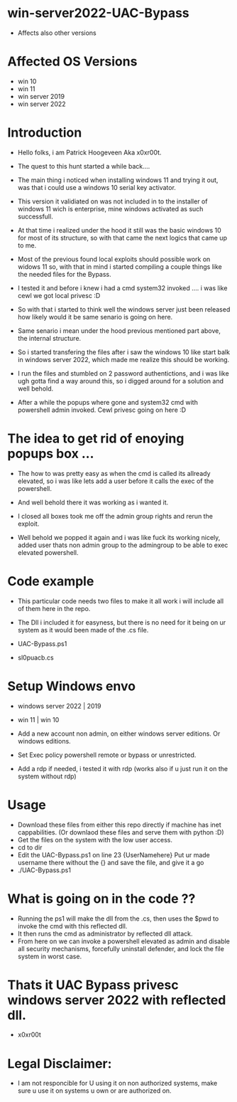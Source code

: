 # win-server2022-UAC-Bypass
* Affects also other versions 

# Affected OS Versions

* win 10 
* win 11 
* win server 2019
* win server 2022

# Introduction

* Hello folks, i am Patrick Hoogeveen Aka x0xr00t. 
* The quest to this hunt started a while back.... 
* The main thing i noticed when installing windows 11 and trying it out, was that i could use a windows 10 serial key activator. 
* This version it validiated on was not included in to the installer of windows 11 wich is enterprise, mine windows activated as such successfull. 
* At that time i realized under the hood it still was the basic windows 10 for most of its structure, so with that came the next logics that came up to me. 
* Most of the previous found local exploits should possible work on widows 11 so, with that in mind i started compiling a couple things like the needed files for the Bypass. 
* I tested it and before i knew i had a cmd system32 invoked .... i was like cewl we got local privesc :D
* So with that i started to think well the windows server just been released how likely would it be same senario is going on here. 

* Same senario i mean under the hood previous mentioned part above, the internal structure.
* So i started transfering the files after i saw the windows 10 like start balk in windows server 2022, which made me realize this should be working. 
* I run the files and stumbled on 2 password authentictions, and i was like ugh gotta find a way around this, so i digged around for a solution and well behold. 

* After a while the popups where gone and system32 cmd with powershell admin invoked. Cewl privesc going on here :D 

# The idea to get rid of enoying popups box ... 
* The how to was pretty easy as when the cmd is called its allready elevated, so i was like lets add a user before it calls the exec of the powershell. 
* And well behold there it was working as i wanted it.
* I closed all boxes took me off the admin group rights and rerun the exploit. 

* Well behold we popped it again and i was like fuck its working nicely, added user thats non admin group to the admingroup to be able to exec elevated powershell. 


# Code example 
* This particular code needs two files to make it all work i will include all of them here in the repo. 
* The Dll i included it for easyness, but there is no need for it being on ur system as it would been made of the .cs file. 

* UAC-Bypass.ps1
* sl0puacb.cs 


# Setup Windows envo 
* windows server 2022 | 2019
* win 11 | win 10 

* Add a new account non admin, on either windows server editions. Or windows editions. 
* Set Exec policy powershell remote or bypass or unrestricted. 
* Add a rdp if needed, i tested it with rdp (works also if u just run it on the system without rdp)

# Usage 
* Download these files from either this repo directly if machine has inet cappabilities. (Or downlaod these files and serve them with python :D)  
* Get the files on the system with the low user access. 
* cd to dir 
* Edit the UAC-Bypass.ps1 on line 23 {UserNamehere} Put ur made username there without the {} and save the file, and give it a go 
* ./UAC-Bypass.ps1

# What is going on in the code ??
* Running the ps1 will make the dll from the .cs, then uses the $pwd to invoke the cmd with this reflected dll. 
* It then runs the cmd as administrator by reflected dll attack. 
* From here on we can invoke a powershell elevated as admin and disable all security mechanisms, forcefully uninstall defender, and lock the file system in worst case. 
 

 
# Thats it UAC Bypass privesc windows server 2022 with reflected dll.
* x0xr00t 

# Legal Disclaimer: 
* I am not responcible for U using it on non authorized systems, make sure u use it on systems u own or are authorized on. 

